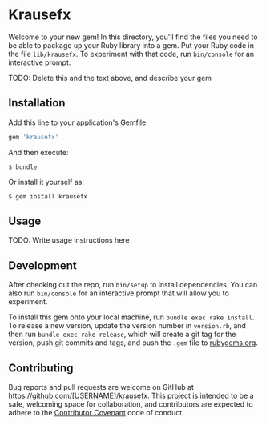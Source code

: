 # Krausefx

Welcome to your new gem! In this directory, you'll find the files you need to be able to package up your Ruby library into a gem. Put your Ruby code in the file `lib/krausefx`. To experiment with that code, run `bin/console` for an interactive prompt.

TODO: Delete this and the text above, and describe your gem

## Installation

Add this line to your application's Gemfile:

```ruby
gem 'krausefx'
```

And then execute:

    $ bundle

Or install it yourself as:

    $ gem install krausefx

## Usage

TODO: Write usage instructions here

## Development

After checking out the repo, run `bin/setup` to install dependencies. You can also run `bin/console` for an interactive prompt that will allow you to experiment.

To install this gem onto your local machine, run `bundle exec rake install`. To release a new version, update the version number in `version.rb`, and then run `bundle exec rake release`, which will create a git tag for the version, push git commits and tags, and push the `.gem` file to [rubygems.org](https://rubygems.org).

## Contributing

Bug reports and pull requests are welcome on GitHub at https://github.com/[USERNAME]/krausefx. This project is intended to be a safe, welcoming space for collaboration, and contributors are expected to adhere to the [Contributor Covenant](http://contributor-covenant.org) code of conduct.

